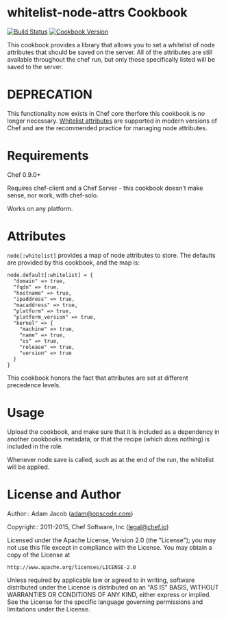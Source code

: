 whitelist-node-attrs Cookbook
==================

[![Build Status](https://travis-ci.org/chef-cookbooks/whitelist-node-attrs.svg?branch=master)](http://travis-ci.org/chef-cookbooks/whitelist-node-attrs)
[![Cookbook Version](https://img.shields.io/cookbook/v/whitelist-node-attrs.svg)](https://supermarket.chef.io/cookbooks/whitelist-node-attrs)


This cookbook provides a library that allows you to set a whitelist of
node attributes that should be saved on the server. All of the
attributes are still available throughout the chef run, but only those
specifically listed will be saved to the server.

# DEPRECATION
This functionality now exists in Chef core therfore this cookbook is no longer necessary.
[Whitelist attributes](https://docs.chef.io/attributes.html#whitelist-attributes)
are supported in modern versions of Chef and are the recommended 
practice for managing node attributes.


Requirements
============

Chef 0.9.0+

Requires chef-client and a Chef Server - this cookbook doesn't make
sense, nor work, with chef-solo.

Works on any platform.

Attributes
==========

`node[:whitelist]` provides a map of node attributes to store. The
defaults are provided by this cookbook, and the map is:

    node.default[:whitelist] = {
      "domain" => true,
      "fqdn" => true,
      "hostname" => true,
      "ipaddress" => true,
      "macaddress" => true,
      "platform" => true,
      "platform_version" => true,
      "kernel" => {
        "machine" => true,
        "name" => true,
        "os" => true,
        "release" => true,
        "version" => true
      }
    }

This cookbook honors the fact that attributes are set at different
precedence levels.

Usage
=====

Upload the cookbook, and make sure that it is included as a dependency
in another cookbooks metadata, or that the recipe (which does nothing)
is included in the role.

Whenever node.save is called, such as at the end of the run, the
whitelist will be applied.

License and Author
==================

Author:: Adam Jacob (<adam@opscode.com>)

Copyright:: 2011-2015, Chef Software, Inc (<legal@chef.io>)

Licensed under the Apache License, Version 2.0 (the "License");
you may not use this file except in compliance with the License.
You may obtain a copy of the License at

    http://www.apache.org/licenses/LICENSE-2.0

Unless required by applicable law or agreed to in writing, software
distributed under the License is distributed on an "AS IS" BASIS,
WITHOUT WARRANTIES OR CONDITIONS OF ANY KIND, either express or implied.
See the License for the specific language governing permissions and
limitations under the License.
